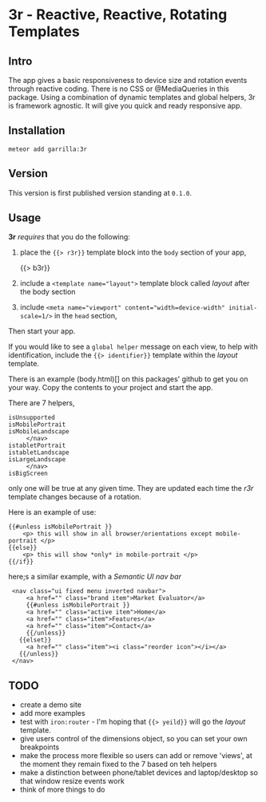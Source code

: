 3r - Reactive, Reactive, Rotating Templates
===========================================

Intro
-----

The app gives a basic responsiveness to device size and rotation events through reactive coding. There is no CSS or @MediaQueries in this package. Using a combination of dynamic templates and global helpers, 3r is framework agnostic. It will give you quick and ready responsive app.

Installation
------------

    meteor add garrilla:3r

Version
-------

This version is first published version standing at `0.1.0`.

Usage
-----

**3r** _requires_ that you do the following:

1. place the `{{> r3r}}` template block into the `body` section of your app,

    <body>
    {{> b3r}}
    </body>

2. include a `<template name="layout">` template block called _layout_ after the body section

3. include  `<meta name="viewport" content="width=device-width" initial-scale=1/>` in the `head` section,

    <head>
        <title>Your Title</title>
        <meta name="viewport" content="width=device-width" initial-scale=1/>
    </head>

Then start your app.

If you would like to see a `global helper` message on each view, to help with identification, include the `{{> identifier}}` template within the _layout_ template.

There is an example (body.html)[] on this packages' github to get you on your way. Copy the contents to your project and start the app.


There are 7 helpers,
````
isUnsupported
isMobilePortrait
isMobileLandscape
     </nav>
istabletPortrait
istabletLandscape
isLargeLandscape
     </nav>
isBigScreen
````
only one will be true at any given time. They are updated each time the _r3r_ template changes because of a rotation.

Here is an example of use:

    {{#unless isMobilePortrait }}
        <p> this will show in all browser/orientations except mobile-portrait </p>
    {{else}}
        <p> this will show *only* in mobile-portrait </p>
    {{/if}}

here;s a similar example, with a _Semantic UI nav bar_

     <nav class="ui fixed menu inverted navbar">
         <a href="" class="brand item">Market Evaluator</a>
         {{#unless isMobilePortrait }}
         <a href="" class="active item">Home</a>
         <a href="" class="item">Features</a>
         <a href="" class="item">Contact</a>
         {{/unless}}
       {{elset}}
         <a href="" class="item"><i class="reorder icon"></i></a>
       {{/unless}}
     </nav>

TODO
----
  - create a demo site
  - add more examples
  - test with `iron:router` - I'm hoping that `{{> yeild}}` will go the _layout_ template.
  - give users control of the dimensions object, so you can set your own breakpoints
  - make the process more flexible so users can add or remove 'views', at the moment they remain fixed to the 7 based on teh helpers
  - make a distinction between phone/tablet devices and laptop/desktop so that window resize events work
  - think of more things to do